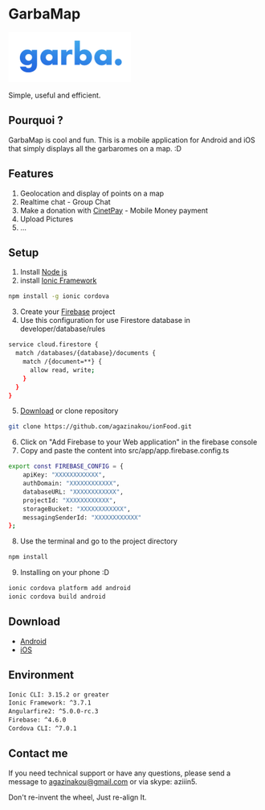 # GarbaMap
<img src="logo.jpg" height="100" />

Simple, useful and efficient.

## Pourquoi ?

GarbaMap is cool and fun. This is a mobile application for Android and iOS that simply displays all the garbaromes on a map. :D


## Features
1. Geolocation and display of points on a map
2. Realtime chat - Group Chat
3. Make a donation with [CinetPay](https://cinetpay.com/) - Mobile Money payment
4. Upload Pictures
5. ...

## Setup
1. Install [Node js](http://nodejs.org/)
2. install [Ionic Framework](https://ionicframework.com/)
```bash
npm install -g ionic cordova
```
3. Create your [Firebase](https://firebase.google.com/) project
4. Use this configuration for use Firestore database in developer/database/rules
```bash
service cloud.firestore {
  match /databases/{database}/documents {
    match /{document=**} {
      allow read, write;
    }
  }
}
```
5. [Download](https://github.com/agazinakou/ionFood.git) or clone repository 
```bash
git clone https://github.com/agazinakou/ionFood.git
```
6. Click on "Add Firebase to your Web application" in the firebase console
7. Copy and paste the content into src/app/app.firebase.config.ts
```bash
export const FIREBASE_CONFIG = {
    apiKey: "XXXXXXXXXXXX",
    authDomain: "XXXXXXXXXXXX",
    databaseURL: "XXXXXXXXXXXX",
    projectId: "XXXXXXXXXXXX",
    storageBucket: "XXXXXXXXXXXX",
    messagingSenderId: "XXXXXXXXXXXX"
};
```
8. Use the terminal and go to the project directory
```bash
npm install
```
9. Installing on your phone :D
```bash
ionic cordova platform add android
ionic cordova build android
```

## Download

 - [Android](https://www.google.com/)
 - [iOS](https://www.google.com/)

## Environment

```bash
Ionic CLI: 3.15.2 or greater
Ionic Framework: ^3.7.1
Angularfire2: ^5.0.0-rc.3
Firebase: ^4.6.0
Cordova CLI: ^7.0.1
```

## Contact me 

If you need technical support or have any questions, please send a message to agazinakou@gmail.com or via skype: aziiin5.

Don't re-invent the wheel, Just re-align It.